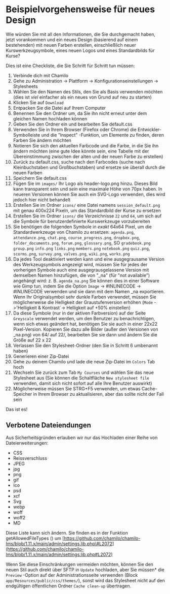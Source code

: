 # Beispielvorgehensweise für neues Design

Wie würden Sie mit all den Informationen, die Sie durchgemacht haben, jetzt vorankommen und ein neues Design \(basierend auf einem bestehenden\) mit neuen Farben erstellen, einschließlich neuer Kurswerkzeugsymbole, eines neuen Logos und eines Standardbilds für Kurse?

Dies ist eine Checkliste, die Sie Schritt für Schritt tun müssen:

1. Verbinde dich mit Chamilo
2. Gehe zu Administration -&gt; Plattform -&gt; Konfigurationseinstellungen -&gt; Stylesheets
3. Wählen Sie den Namen des Stils, den Sie als Basis verwenden möchten \(dies ist _viel_ einfacher als ein neues von Grund auf neu zu starten\)
4. Klicken Sie auf `Download`
5. Entpacken Sie die Datei auf Ihrem Computer
6. Benennen Sie den Ordner um, da Sie ihn nicht erneut unter dem gleichen Namen hochladen können
7. Geben Sie den Ordner ein und bearbeiten Sie default.css
8. Verwenden Sie in Ihrem Browser \(Firefox oder Chrome\) die Entwickler-Symbolleiste und die "Inspect" -Funktion, um Elemente zu finden, deren Farben Sie ändern möchten
9. Notieren Sie sich den aktuellen Farbcode und die Farbe, in die Sie ihn ändern möchten \(eine gute Idee könnte sein, eine Tabelle mit der Übereinstimmung zwischen der alten und der neuen Farbe zu erstellen\)
10. Zurück zu default.css, suche nach den Farbcodes \(suche nach Kleinbuchstaben und Großbuchstaben\) und ersetze sie überall durch die neuen Farben
11. Speichern Sie default.css
12. Fügen Sie im `images/` Ihr Logo als header-logo.png hinzu. Dieses Bild kann transparent sein und _sein_ eine maximale Höhe von 70px haben. In neueren Versionen können Sie auch ein SVG-Logo verwenden, dies wird jedoch hier nicht behandelt
13. Erstellen Sie im Ordner `icons/` eine Datei namens `session_default.png` mit genau 400x224 Pixeln, um das Standardbild der Kurse zu ersetzen
14. Erstellen Sie im Ordner `icons/` die Verzeichnisse `22` und `64`, um sich auf die Symbole für benutzerdefinierte Kurswerkzeuge vorzubereiten
15. Sie benötigen die folgenden Symbole in _exakt_ 64x64 Pixel, um die Standardwerkzeuge von Chamilo zu ersetzen: `agenda.png`, `attendance.png`, `chat.png`, `course_progress.png`, `dropbox.png`, `folder_documents.png`, `forum.png`, `glossary.png`, SO `gradebook.png` `group.png` `info.png` `links.png` `members.png` `notebook.png` `quiz.png`, `scorms.png`, `survey.png`, `valves.png`, `wiki.png`, `works.png`
16. Da jedes Tool deaktiviert werden kann und eine ausgegrausame Version des Werkzeugsymbols angezeigt wird, müssen Sie für jedes der vorherigen Symbole auch eine ausgegrausgelassene Version mit demselben Namen hinzufügen, die von "\_na" \(für "not available"\) angehängt wird: z. B. `agenda_na.png` Sie können dies in einer Software wie Gimp tun, indem Sie die Option `Image` -&gt; \#INLINECODE -&gt; \#INLINECODE verwenden und sie dann mit dem Namen \_na exportieren. Wenn Ihr Originalsymbol sehr dunkle Farben verwendet, müssen Sie möglicherweise die Helligkeit der Graustufenversion erhöhen \(`Mode` -&gt;'Helligkeit & Kontrast\`-&gt; Helligkeit auf +50% einstellen\)
17. Da diese Symbole \(nur in der aktiven Farbversion\) auf der Seite `Greyscale` verwendet werden, um den Benutzer zu benachrichtigen, wenn sich etwas geändert hat, benötigen Sie sie auch in einer 22x22 Pixel-Version. Kopieren Sie dazu alle Bilder \(außer den Versionen von \_na.png\) von 64/ auf 22/, bearbeiten Sie sie dann und ändern Sie die Größe auf 22 x 22
18. Verlassen Sie den Stylesheet-Ordner \(den Sie in Schritt 6 umbenannt haben\)
19. Generieren einer Zip-Datei
20. Gehe zu deinem Chamilo und lade die neue Zip-Datei im `Colors` Tab hoch
21. Wechseln Sie zurück zum Tab `My Courses` und wählen Sie das neue Stylesheet aus \(Sie können die Schaltfläche `New stylesheet file` verwenden, damit sich nicht sofort auf alle Ihre Benutzer auswirkt\)
22. Möglicherweise müssen Sie STRG+F5 verwenden, um etwas Cache-Speicher in Ihrem Browser zu aktualisieren, aber das sollte nicht der Fall sein

Das ist es!

## Verbotene Dateiendungen

Aus Sicherheitsgründen erlauben wir nur das Hochladen einer Reihe von Dateierweiterungen:

* CSS
* Reissverschluss
* JPEG
* jpg
* png
* gif
* Ico
* psd
* xcf
* Svg
* webp
* woff
* woff2
* MD

Diese Liste kann sich ändern. Sie finden es in der Funktion getAllowedFileTypes \(\) um [https://github.com/chamilo/chamilo-lms/blob/1.11.x/main/admin/settings.lib.php\#L2072](https://github.com/chamilo/chamilo-lms/blob/1.11.x/main/admin/settings.lib.php#L2072)

Wenn Sie diese Einschränkungen vermeiden möchten, können Sie den neuen Stil auch direkt über SFTP in `Update` hochladen, aber Sie müssen\* die `Preview` -Option auf der Administrationsseite verwenden \(Block `app/Resources/public/css/themes/`\), sonst wird das Stylesheet nicht auf den endgültigen öffentlichen Ordner `Cache clean-up` übertragen.

